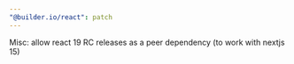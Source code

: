 ```yaml
---
"@builder.io/react": patch
---
```


Misc: allow react 19 RC releases as a peer dependency (to work with nextjs 15)
